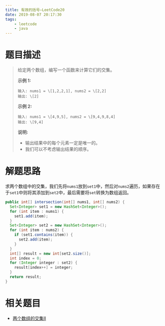```yaml
---
title: 有效的括号—LeetCode20
date: 2019-08-07 20:17:30
tags: 
	- leetcode
	- java
---
```


# 题目描述

> 给定两个数组，编写一个函数来计算它们的交集。
>
> **示例 1:**
>
> ```
> 输入: nums1 = \[1,2,2,1], nums2 = \[2,2]
> 输出: \[2]
> ```
>
> **示例 2:**
>
> ```
> 输入: nums1 = \[4,9,5], nums2 = \[9,4,9,8,4]
> 输出: \[9,4]
> ```
>
> **说明:**
>
> - 输出结果中的每个元素一定是唯一的。
> - 我们可以不考虑输出结果的顺序。

<!--more-->

# 解题思路

求两个数组中的交集，我们先将`nums1`放到`set1`中，然后对`nums2`遍历，如果存在于`set1`中则将其添加到`set2`中，最后需要将`set`转换为数组返回。

```java
public int[] intersection(int[] nums1, int[] nums2) {
  Set<Integer> set1 = new HashSet<Integer>();
  for (int item : nums1) {
    set1.add(item);
  }
  Set<Integer> set2 = new HashSet<Integer>();
  for (int item : nums2) {
    if (set1.contains(item)) {
      set2.add(item);
    }
  }
  int[] result = new int[set2.size()];
  int index = 0;
  for (Integer integer : set2) {
    result[index++] = integer;
  }
  return result;
}
```

# 相关题目

- [两个数组的交集II](https://www.liunaijie.top/)